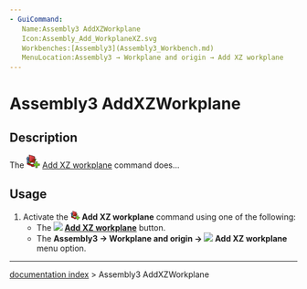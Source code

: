 ```yaml
---
- GuiCommand:
   Name:Assembly3 AddXZWorkplane
   Icon:Assembly_Add_WorkplaneXZ.svg‎‎
   Workbenches:[Assembly3](Assembly3_Workbench.md)
   MenuLocation:Assembly3 → Workplane and origin → Add XZ workplane
---
```


# Assembly3 AddXZWorkplane

## Description

The <img alt="" src=images/Assembly_Add_WorkplaneXZ.svg  style="width:24px;"> [Add XZ workplane](Assembly3_AddXZWorkplane.md) command does\...

## Usage

1.  Activate the <img alt="" src=images/Assembly_Add_WorkplaneXZ.svg  style="width:16px;"> **Add XZ workplane** command using one of the following:
    -   The **<img src="images/Assembly_Add_WorkplaneXZ.svg_" width=16px> [Add XZ workplane](Assembly3_AddXZWorkplane.md)** button.
    -   The **Assembly3 → Workplane and origin → <img src="images/Assembly_Add_WorkplaneXZ.svg_" width=16px> Add XZ workplane** menu option.

---
[documentation index](../README.md) > Assembly3 AddXZWorkplane
